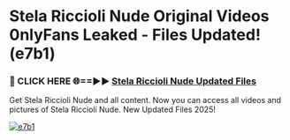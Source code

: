 # Stela Riccioli Nude Original Videos 0nlyFans Leaked - Files Updated! (e7b1)

<h3>🔴 CLICK HERE 🌐==►► <a href="https://tinyurl.com/yc6ubb5a" rel="nofollow">Stela Riccioli Nude Updated Files</a></h3>

Get Stela Riccioli Nude and all content. Now you can access all videos and pictures of Stela Riccioli Nude. New Updated Files 2025!

[![e7b1](https://i.imgur.com/7eu0CRL.gif)](https://tinyurl.com/yc6ubb5a)
